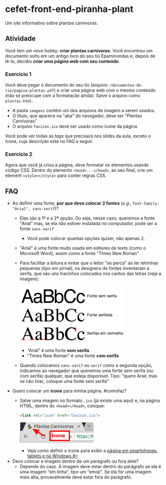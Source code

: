 # cefet-front-end-piranha-plant

Um site informativo sobre plantas carnívoras.

## Atividade

Você tem um novo hobby: **criar plantas carnívoras**. Você encontrou um
documento solto em um antigo livro do seu tio Epaminondas e, depois de lê-lo,
decidiu **criar uma página web com seu conteúdo**.

### Exercício 1

Você deve pegar o documento do seu tio (arquivo:
`/documentos-do-tio/pagina-plantas.pdf`) e criar uma página web com o
mesmo conteúdo (não se preocupe com a formatação ainda).
Salve o arquivo como `plantas.html`.
  - A pasta `imagens` contém um dos arquivos de imagem a serem usados.
  - O título, que aparece na "aba" do navegador, deve ser "Plantas Carnívoras"
  - O arquivo `favicon.ico` deve ser usado como ícone da página

Você pode ver todas as _tags_ que precisará nos slides da aula, exceto o
ícone, cuja descrição está no FAQ a seguir.

### Exercício 2

Agora que você já criou a página, deve formatar os elementos usando código CSS.
Dentro do elemento `<head>...</head>`, ao seu final, crie um element
`<style></style>` para conter regras CSS.

## FAQ

- Ao definir uma fonte, **por que devo colocar 2 fontes** (_e.g._, `font-family: "Arial", sans-serif`)?
  - Elas são a 1ª e a 2ª opção. Ou seja, nesse caso, queremos a fonte "Arial" mas, se ela não estiver instalada no computador, pode ser a fonte `sans-serif`
    - Você pode colocar quantas opções quiser, não apenas 2.
  - "Arial" é uma fonte muito usada em editores de texto (como o Microsoft Word), assim como a fonte "Times New Roman"
  - Para facilitar a leitura e evitar que o leitor "se perca" ao ler letrinhas pequenas (tipo em jornal), os designers de fontes inventaram a serifa, que são uns tracinhos colocados nos cantos das letras (veja a imagem):

    ![](docs/serifa.jpg)
    - "Arial" é uma fonte **sem serifa**
    - "Times New Roman" é uma fonte **com serifa**
  - Quando colocamos `sans-serif` ou `serif` como a segunda opção, indicamos ao navegador que queremos uma fonte sem serifa (ou com serifa) qualquer, que esteja disponível. Tipo: "quero Arial, mas se não tiver, coloque uma fonte sem serifa"
- Quero colocar um **ícone** para minha página. #comofaz?
  - Salve uma imagem no formato `.ico` (já existe uma aqui) e, na página HTML,
    dentro do `<head></head>`, coloque:
    
    ```html
    <link rel="icon" href="favicon.ico">
    ```

    ![](docs/favicon.png)
    - Veja como definir o ícone para exibir a [página em smartphones, tablets e no Windows 8+](https://tableless.com.br/favicons/)
- Devo colocar a imagem dentro de um parágrafo ou fora dele?
  - Depende do caso. A imagem deve estar dentro do parágrafo se ela
    é uma imagem "em linha", tipo um "emoji". Se ela for uma imagem mais alta,
    provavelmente deve estar fora do parágrafo.
